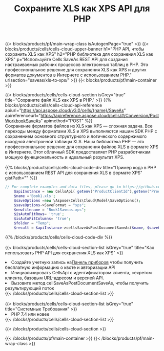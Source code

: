 ﻿---
title:  Сохраните XLS как XPS API для PHP
description:  Облачные API и SDK для Microsoft Excel и OpenOffice Calc. Преобразование электронной таблицы в файл другого формата.
url: /ru/php/saveas/xls-to-xps/
---
{{< blocks/products/pf/main-wrap-class isAutogenPage="true" >}}
{{< blocks/products/cells/cells-cloud-upper-banner h1="PHP API, чтобы сохранить XLS как XPS" h2="PHP библиотека для сохранения XLS как XPS" p="Используйте Cells SaveAs REST API для создания настраиваемых рабочих процессов электронных таблиц в PHP. Это профессиональное решение для сохранения XLS как XPS и других форматов документов в Интернете с использованием PHP." urlsection="saveas/xls-to-xps/" >}}
{{< blocks/products/pf/main-container >}}

{{< blocks/products/cells/cells-cloud-section isGrey="true" title="Сохраните файл XLS как XPS в PHP." >}}
{{% blocks/products/cells/cells-cloud-api-reference apiurl="https://api.aspose.cloud/v3.0/cells/{name}/SaveAs" apireferenceurl="https://apireference.aspose.cloud/cells/#/Conversion/PostWorkbookSaveAs" apimethod="POST" %}}
<br/>
Сохранение форматов файлов из XLS как XPS — сложная задача. Все переходы между форматами XLS и XPS выполняются нашим SDK PHP с сохранением основного структурного и логического содержимого исходной электронной таблицы XLS. Наша библиотека PHP — это профессиональное решение для сохранения файлов XLS в формате XPS в Интернете. Этот облачный SDK предоставляет PHP разработчикам мощную функциональность и идеальный результат XPS.
<br/>
<br/>
{{% blocks/products/cells/cells-cloud-code-div title="Пример кода в PHP с использованием REST API для сохранения XLS в формате XPS" gistPath="" %}}
  
```php
// For complete examples and data files, please go to https://github.com/aspose-cells-cloud/aspose-cells-cloud-php/
    $apiInstance = new CellsApi( getenv("ProductClientId"),getenv("ProductClientSecret") );
    $name ='Book1.xls';
    $saveOptions =new \Aspose\Cells\Cloud\Model\SaveOptions();
    $saveOptions->SaveFormat = "xps";
    $newfilename = "Book1Saveas.xps";
    $isAutoFitRows= 'true';
    $isAutoFitColumns= 'true';
    $folder = "Temp";
    $result = $apiInstance->cellsSaveAsPostDocumentSaveAs($name, $saveOptions, $newfilename,$isAutoFitRows, $isAutoFitColumns, $folder);
```
  
{{% /blocks/products/cells/cells-cloud-code-div %}}
<br/>
<br/>
{{< blocks/products/cells/cells-cloud-section-list isGrey="true" title="Как использовать PHP API для сохранения XLS как XPS" >}}
<li> Создайте учетную запись на<a href="https://dashboard.aspose.cloud/">Панель приборов</a> чтобы получить бесплатную информацию о квоте и авторизации API</li>
<li>Инициализировать CellsApi с идентификатором клиента, секретом клиента, базовым URL-адресом и версией API.</li>
<li>Вызовите метод cellSaveAsPostDocumentSaveAs, чтобы получить результирующий поток</li>
{{< /blocks/products/cells/cells-cloud-section-list >}}
<br/>
<br/>
{{< blocks/products/cells/cells-cloud-section-list isGrey="true" title="Системные Требования" >}}
<li>PHP 7.4 или новее</li>
{{< /blocks/products/cells/cells-cloud-section-list >}}

{{< /blocks/products/cells/cells-cloud-section >}}

{{< /blocks/products/pf/main-container >}}
{{< /blocks/products/pf/main-wrap-class >}}
